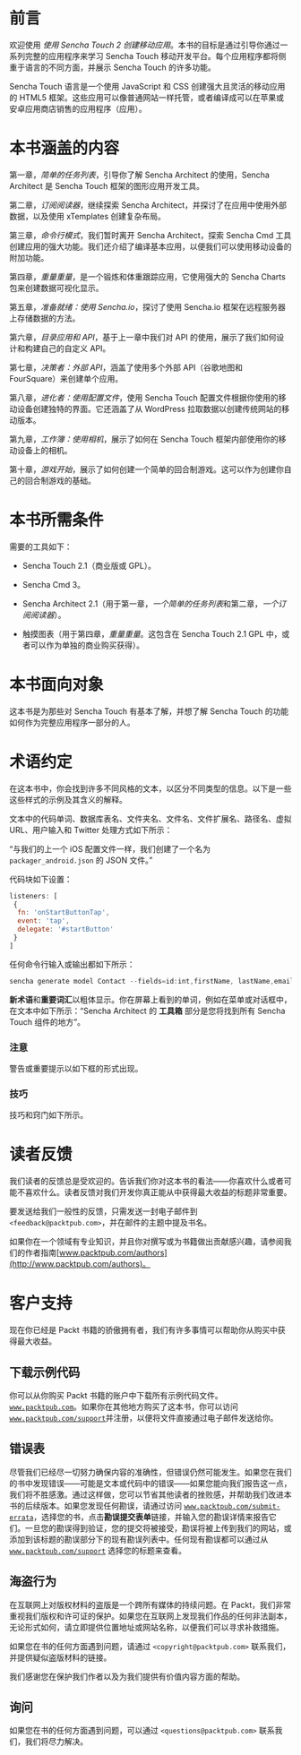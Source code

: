 # 前言

欢迎使用 *使用 Sencha Touch 2 创建移动应用*。本书的目标是通过引导你通过一系列完整的应用程序来学习 Sencha Touch 移动开发平台。每个应用程序都将侧重于语言的不同方面，并展示 Sencha Touch 的许多功能。

Sencha Touch 语言是一个使用 JavaScript 和 CSS 创建强大且灵活的移动应用的 HTML5 框架。这些应用可以像普通网站一样托管，或者编译成可以在苹果或安卓应用商店销售的应用程序（应用）。

# 本书涵盖的内容

第一章，*简单的任务列表*，引导你了解 Sencha Architect 的使用，Sencha Architect 是 Sencha Touch 框架的图形应用开发工具。

第二章，*订阅阅读器*，继续探索 Sencha Architect，并探讨了在应用中使用外部数据，以及使用 xTemplates 创建复杂布局。

第三章，*命令行模式*，我们暂时离开 Sencha Architect，探索 Sencha Cmd 工具创建应用的强大功能。我们还介绍了编译基本应用，以便我们可以使用移动设备的附加功能。

第四章，*重量重量*，是一个锻炼和体重跟踪应用，它使用强大的 Sencha Charts 包来创建数据可视化显示。

第五章，*准备就绪：使用 Sencha.io*，探讨了使用 Sencha.io 框架在远程服务器上存储数据的方法。

第六章，*目录应用和 API*，基于上一章中我们对 API 的使用，展示了我们如何设计和构建自己的自定义 API。

第七章，*决策者：外部 API*，涵盖了使用多个外部 API（谷歌地图和 FourSquare）来创建单个应用。

第八章，*进化者：使用配置文件*，使用 Sencha Touch 配置文件根据你使用的移动设备创建独特的界面。它还涵盖了从 WordPress 拉取数据以创建传统网站的移动版本。

第九章，*工作簿：使用相机*，展示了如何在 Sencha Touch 框架内部使用你的移动设备上的相机。

第十章，*游戏开始*，展示了如何创建一个简单的回合制游戏。这可以作为创建你自己的回合制游戏的基础。

# 本书所需条件

需要的工具如下：

+   Sencha Touch 2.1（商业版或 GPL）。

+   Sencha Cmd 3。

+   Sencha Architect 2.1（用于第一章，*一个简单的任务列表*和第二章，*一个订阅阅读器*）。

+   触摸图表（用于第四章，*重量重量*。这包含在 Sencha Touch 2.1 GPL 中，或者可以作为单独的商业购买获得）。

# 本书面向对象

这本书是为那些对 Sencha Touch 有基本了解，并想了解 Sencha Touch 的功能如何作为完整应用程序一部分的人。

# 术语约定

在这本书中，你会找到许多不同风格的文本，以区分不同类型的信息。以下是一些这些样式的示例及其含义的解释。

文本中的代码单词、数据库表名、文件夹名、文件名、文件扩展名、路径名、虚拟 URL、用户输入和 Twitter 处理方式如下所示：

“与我们的上一个 iOS 配置文件一样，我们创建了一个名为 `packager_android.json` 的 JSON 文件。”

代码块如下设置：

```js
listeners: [
 {
  fn: 'onStartButtonTap',
  event: 'tap',
  delegate: '#startButton'
 }
]
```

任何命令行输入或输出都如下所示：

```js
sencha generate model Contact --fields=id:int,firstName, lastName,email,phone

```

**新术语**和**重要词汇**以粗体显示。你在屏幕上看到的单词，例如在菜单或对话框中，在文本中如下所示：“Sencha Architect 的 **工具箱** 部分是您将找到所有 Sencha Touch 组件的地方”。

### 注意

警告或重要提示以如下框的形式出现。

### 技巧

技巧和窍门如下所示。

# 读者反馈

我们读者的反馈总是受欢迎的。告诉我们你对这本书的看法——你喜欢什么或者可能不喜欢什么。读者反馈对我们开发你真正能从中获得最大收益的标题非常重要。

要发送给我们一般性的反馈，只需发送一封电子邮件到 `<feedback@packtpub.com>`，并在邮件的主题中提及书名。

如果你在一个领域有专业知识，并且你对撰写或为书籍做出贡献感兴趣，请参阅我们的作者指南[www.packtpub.com/authors](http://www.packtpub.com/authors)。

# 客户支持

现在你已经是 Packt 书籍的骄傲拥有者，我们有许多事情可以帮助你从购买中获得最大收益。

## 下载示例代码

你可以从你购买 Packt 书籍的账户中下载所有示例代码文件。[`www.packtpub.com`](http://www.packtpub.com)。如果你在其他地方购买了这本书，你可以访问[`www.packtpub.com/support`](http://www.packtpub.com/support)并注册，以便将文件直接通过电子邮件发送给你。

## 错误表

尽管我们已经尽一切努力确保内容的准确性，但错误仍然可能发生。如果您在我们的书中发现错误——可能是文本或代码中的错误——如果您能向我们报告这一点，我们将不胜感激。通过这样做，您可以节省其他读者的挫败感，并帮助我们改进本书的后续版本。如果您发现任何勘误，请通过访问 [`www.packtpub.com/submit-errata`](http://www.packtpub.com/submit-errata)，选择您的书，点击**勘误提交表单**链接，并输入您的勘误详情来报告它们。一旦您的勘误得到验证，您的提交将被接受，勘误将被上传到我们的网站，或添加到该标题的勘误部分下的现有勘误列表中。任何现有勘误都可以通过从 [`www.packtpub.com/support`](http://www.packtpub.com/support) 选择您的标题来查看。

## 海盗行为

在互联网上对版权材料的盗版是一个跨所有媒体的持续问题。在 Packt，我们非常重视我们版权和许可证的保护。如果您在互联网上发现我们作品的任何非法副本，无论形式如何，请立即提供位置地址或网站名称，以便我们可以寻求补救措施。

如果您在书的任何方面遇到问题，请通过 `<copyright@packtpub.com>` 联系我们，并提供疑似盗版材料的链接。

我们感谢您在保护我们作者以及为我们提供有价值内容方面的帮助。

## 询问

如果您在书的任何方面遇到问题，可以通过 `<questions@packtpub.com>` 联系我们，我们将尽力解决。
